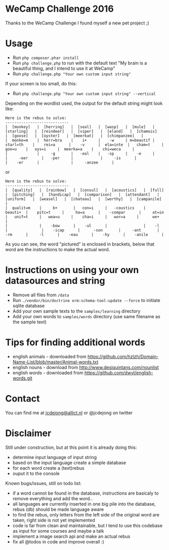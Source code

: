 WeCamp Challenge 2016
=====================
Thanks to the WeCamp Challenge I found myself a new pet project ;)

Usage
=====
 - Run `php composer.phar install`
 - Run `php challenge.php` to run with the default text "My brain is a beautiful thing, and I intend to use it at WeCamp"
 - Run `php challenge.php "Your own custom input string"`

If your screen is too small, do this:

 - Run `php challenge.php "Your own custom input string" --vertical`
 
Depending on the wordlist used, the output for the default string might look like:

    Here is the rebus to solve:
    ----------------------------
    |  [monkey]   |  [herring]   |  [seal]   |  [wasp]   |  [mule]   |  [starling]   |  [reindeer]   |  [viper]   |  [eland]   |  [chamois]   |  [goose]   |  [oyster]   |  [meerkat]   |  [chimpanzee]   |
    |  monke=m    |  herr=bra    |    i+     |    -w     | m=beautif |   starl=th    |    rei=a      |    -v      |  ela=inte  |   cham=t     |   goo=u    |   oys=i     |  meerka=a    |    chi=weca     |
    |             |     -g       |   -eal    |   -sp     |    -e     |               |     -eer      |   -per     |            |     -is      |            |    -er      |              |     -anzee      |

or

    Here is the rebus to solve:
    ----------------------------
    |  [quality]   |  [rainbow]   |  [consul]   |  [acoustics]   |  [full]   |  [pitching]   |  [handicap]   |  [comparison]   |  [attendant]   |  [uniform]   |  [weasel]   |  [chateau]   |  [worthy]   |  [campanile]   |
    |  qualit=m    |     b+       |   con=i     |   -coustics    |  beauti+  |    pitc=t     |     ha=a      |    -compar      |     at=in      |   unif=t     |   wea=u     |    cha=i     |   wor=a     |      we+       |
    |              |    -bow      |    -ul      |                |    -l     |               |    -icap      |      -son       |     -ant       |     -rm      |     -l      |    -eau      |    -hy      |    -anile      |

As you can see, the word "pictured" is enclosed in brackets, below that word are the instructions to make the actual word.

Instructions on using your own datasources and string
=====================================================
 - Remove all files from `/data` 
 - Run `./vendor/bin/doctrine orm:schema-tool:update --force` to initiate sqlite database
 - Add your own sample texts to the `samples/learning` directory
 - Add your own words to `samples/words` directory (use same filename as the sample text)
 
Tips for finding additional words
=================================
 - english animals - downloaded from <https://github.com/hzlzh/Domain-Name-List/blob/master/Animal-words.txt>
 - english nouns - download from <http://www.desiquintans.com/nounlist>
 - english words - downloaded from <https://github.com/dwyl/english-words.git>
 
Contact
=======
You can find me at <jcdejong@allict.nl> or @jcdejong on twitter

Disclaimer
==========
Still under construction, but at this point it is already doing this:

 - determine input language of input string
 - based on the input language create a simple database
 - for each word create a (text)rebus
 - ouput it to the console
 
Known bugs/issues, still on todo list:

 - if a word cannot be found in the database, instructions are basicaly to remove everything and add the word..
 - all languages are currently inserted in one big pile into the database, rebus (db) should be made language aware
 - to find the rebus, only letters from the left side of the original word are taken, right side is not yet implemented
 - code is far from clean and maintainable, but I tend to use this codebase as input for some courses and maybe a talk
 - implement a image search api and make an actual rebus
 - fix all @todos in code and improve overall :)